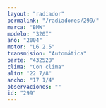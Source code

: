 ```yaml
---
layout: "radiador"
permalink: "/radiadores/299/"
marca: "BMW"
modelo: "320I"
ano: "2004"
motor: "L6 2.5"
transmision: "Automática"
parte: "432528"
clima: "Con clima"
alto: "22 7/8"
ancho: "17 1/4"
observaciones: ""
id: "299"
---
```


